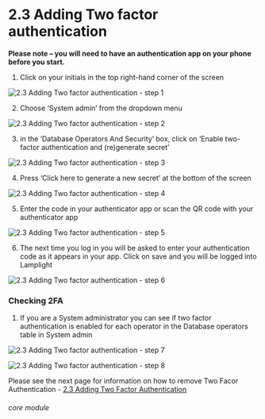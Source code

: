 # 2.3 Adding Two factor authentication

**Please note – you will need to have an authentication app on your phone before you start.**

1. Click on your initials in the top right-hand corner of the screen

![2.3 Adding Two factor authentication - step 1](2.3_Adding_Two_factor_authentication_im_1.png)

2. Choose ‘System admin’ from the dropdown menu

![2.3 Adding Two factor authentication - step 2](2.3_Adding_Two_factor_authentication_im_2.png)

3. in the ‘Database Operators And Security’ box, click on ‘Enable two-factor authentication and (re)generate secret’

![2.3 Adding Two factor authentication - step 3](2.3_Adding_Two_factor_authentication_im_3.png)

4. Press ‘Click here to generate a new secret’ at the bottom of the screen

![2.3 Adding Two factor authentication - step 4](2.3_Adding_Two_factor_authentication_im_4.png)

5. Enter the code in your authenticator app or scan the QR code with your authenticator app

![2.3 Adding Two factor authentication - step 5](2.3_Adding_Two_factor_authentication_im_5.png)

6. The next time you log in you will be asked to enter your authentication code as it appears in your app. Click on save and you will be logged into Lamplight

![2.3 Adding Two factor authentication - step 6](2.3_Adding_Two_factor_authentication_im_6.png)

### Checking 2FA

1. If you are a System administrator you can see if two factor authentication is enabled for each operator in the Database operators table in System admin

![2.3 Adding Two factor authentication - step 7](2.3_Adding_Two_factor_authentication_im_7.png)

![2.3 Adding Two factor authentication - step 8](2.3_Adding_Two_factor_authentication_im_8.png)

Please see the next page for information on how to remove Two Facor Authentication - [2.3 Adding Two Factor Authentication](help/index/p/2.3)


###### core module
